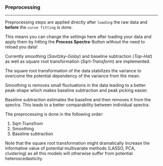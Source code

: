 ### Preprocessing

------------------------------------------------------------------------

Preprocessing steps are applied directly after `loading` the raw data and **before** the `curve fitting` is done.

This means you can change the settings here after loading your data and apply them by hitting the **Process Spectra**-Button without the need to reload you data!

Currently smoothing (*Savitzky-Golay*) and baseline subtraction (*Top-Hat*) as well as square root transformation (*Sqrt-Transform*) are implemented.

The square root transformation of the data stabilizes the variance to overcome the potential dependency of the variance from the mean.

Smoothing is removes small fluctuations in the data leading to a better peak-shape which makes baseline subtraction and peak picking easier.

Baseline subtraction estimates the baseline and then removes it from the spectra. This leads to a better comparability between individual spectra.

The preprocessing is done in the following order:

1.  Sqrt-Transfrom
2.  Smoothing
3.  Baseline subtraction

Note that the square root transformation might dramatically increase the informative value of potential multivariate methods (LASSO, PCA, clustering) as all this models will otherwise suffer from potential heteroscedasticity.
